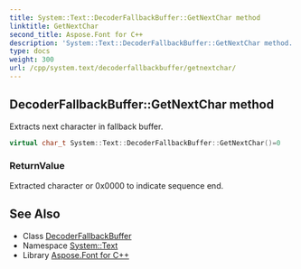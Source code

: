 ```yaml
---
title: System::Text::DecoderFallbackBuffer::GetNextChar method
linktitle: GetNextChar
second_title: Aspose.Font for C++
description: 'System::Text::DecoderFallbackBuffer::GetNextChar method. Extracts next character in fallback buffer in C++.'
type: docs
weight: 300
url: /cpp/system.text/decoderfallbackbuffer/getnextchar/
---
```

## DecoderFallbackBuffer::GetNextChar method


Extracts next character in fallback buffer.

```cpp
virtual char_t System::Text::DecoderFallbackBuffer::GetNextChar()=0
```


### ReturnValue

Extracted character or 0x0000 to indicate sequence end.

## See Also

* Class [DecoderFallbackBuffer](../)
* Namespace [System::Text](../../)
* Library [Aspose.Font for C++](../../../)
